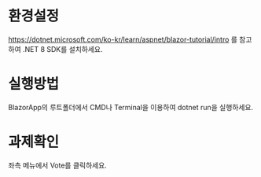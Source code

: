 # 환경설정

https://dotnet.microsoft.com/ko-kr/learn/aspnet/blazor-tutorial/intro 를 참고하여 .NET 8 SDK를 설치하세요.

# 실행방법

BlazorApp의 루트폴더에서 CMD나 Terminal을 이용하여 dotnet run을 실행하세요.

# 과제확인

좌측 메뉴에서 Vote를 클릭하세요.
